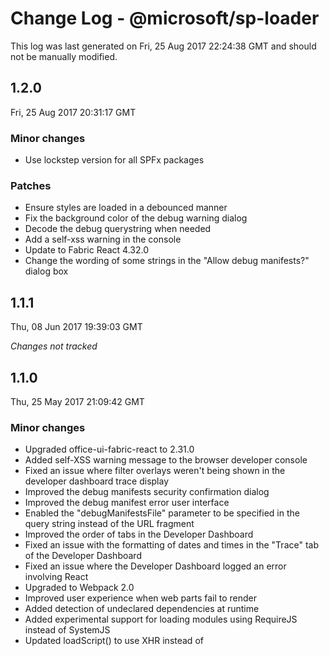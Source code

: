 # Change Log - @microsoft/sp-loader

This log was last generated on Fri, 25 Aug 2017 22:24:38 GMT and should not be manually modified.

## 1.2.0
Fri, 25 Aug 2017 20:31:17 GMT

### Minor changes

- Use lockstep version for all SPFx packages

### Patches

- Ensure styles are loaded in a debounced manner
- Fix the background color of the debug warning dialog
- Decode the debug querystring when needed
- Add a self-xss warning in the console
- Update to Fabric React 4.32.0
- Change the wording of some strings in the "Allow debug manifests?" dialog box

## 1.1.1
Thu, 08 Jun 2017 19:39:03 GMT

*Changes not tracked*

## 1.1.0
Thu, 25 May 2017 21:09:42 GMT

### Minor changes

- Upgraded office-ui-fabric-react to 2.31.0
- Added self-XSS warning message to the browser developer console
- Fixed an issue where filter overlays weren't being shown in the developer dashboard trace display
- Improved the debug manifests security confirmation dialog
- Improved the debug manifest error user interface
- Enabled the "debugManifestsFile" parameter to be specified in the query string instead of the URL fragment
- Improved the order of tabs in the Developer Dashboard
- Fixed an issue with the formatting of dates and times in the "Trace" tab of the Developer Dashboard
- Fixed an issue where the Developer Dashboard logged an error involving React
- Upgraded to Webpack 2.0
- Improved user experience when web parts fail to render
- Added detection of undeclared dependencies at runtime
- Added experimental support for loading modules using RequireJS instead of SystemJS
- Updated loadScript() to use XHR instead of <script> tags
- Removed support for Internet Explorer releases older than IE9
- Fixed an issue with loadComponentById() where it sometimes didn't accept valid GUID's
- Upgraded SystemJS to 0.19.25
- Fixed an issue where the Chrome debugger wasn't showing source code for client-side components
- Changed the Developer Dashboard shortcut from CTRL+SHIFT+` to CTRL+F12
- Upgraded to TypeScript 2.2

## 1.0.0
Fri, 17 Feb 2017 23:09:23 GMT

### Breaking changes

- General availability

### Minor changes

- Support for multiple component versions simultaneously
- Updated to TypeScript 2.1
- Enabled strictNullChecks in sp-loader project.
- Switched back to SystemJS 0.19.25

### Patches

- Fixed the way react-dom and react are referenced in tests against the NPM module.
- Ensured two copies of core libraries don't get loaded on the workbench.
- loadComponent() has a retry strategy when it fails to load
- Upgraded React to 15.4.1
- Bumped up office-ui-fabric-react version to 0.83.0
- Added alias to manifest dev console
- Support global dependencies in path loader configurations
- Old versions of Firefox (<44) are not supported
- Calling loadScript with a string as the second parameter should throw an error
- Requests for React 0.14.8 return React 15.4.2
- Locked version numbers for @types packages
- Updated .npmignore
- Added query parameter (enableConsoleLog) to enable TraceLogger logging to console"
- Added tryGetManifest() function to ManifestStore and tryGetComponentById() function to ComponentStore.
- IE 9 is not supported anymore.
- Chrome developer tools now shows source code correctly

## 0.7.0
Tue, 03 Jan 2017 21:52:49 GMT

### Minor changes

- More changes for RC0 release.

## 0.6.0
Tue, 06 Dec 2016 20:44:26 GMT

### Minor changes

- Renaming sp-module-loader to sp-loader.

## 0.5.1

### Minor changes

- API clean up. 'forceLoadDebugManifests' and 'loadManifestModules' are deprecated.
- Localizing the strings in the module loader.
- Updating the developer tools to use office-ui-fabric-react.

### Patches

- Cleaning up dependencies.

## 0.4.0

### Minor changes

- Adds a field to WebPart manifest for disabling the WebPart on a Classic page
- IClientSideWebPartManifestInstance doesn't extend IClientSideWebPartManifestEntry anymore
- For manifests, the `id` field should be a GUID

### Patches

- Updates standard library modules list to include `@microsoft/sp-webpart-base`

## 0.3.0

*Changes not tracked*

## 0.2.0

### Minor changes

- Minor bump of `@microsoft/sp-client-preview`

## 0.1.11

*Initial release*

